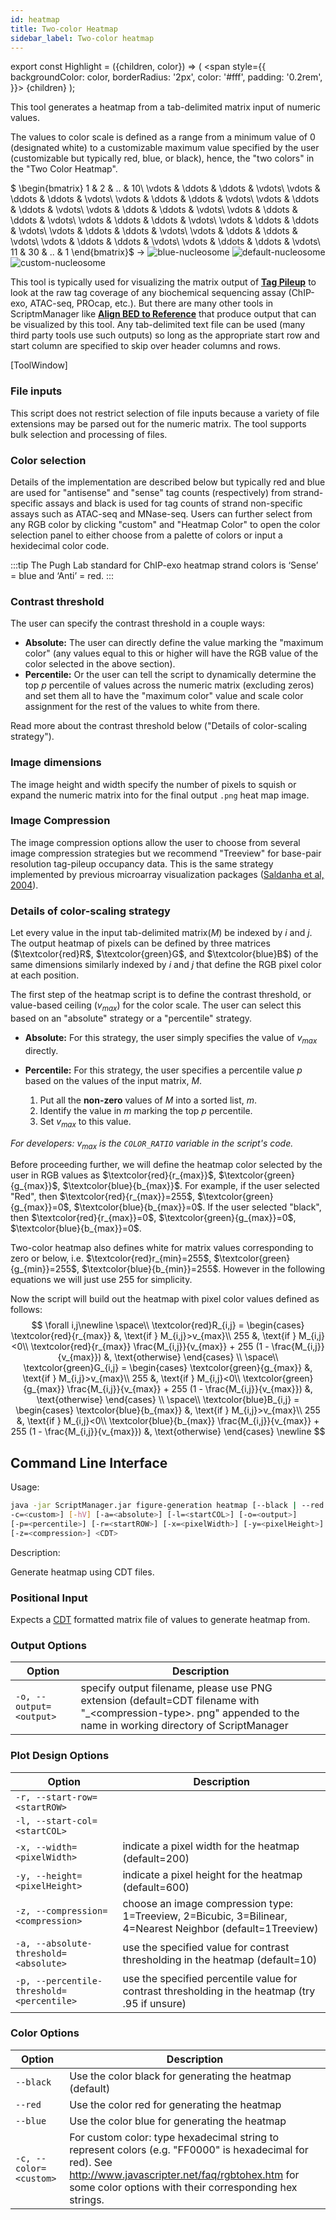 ```yaml
---
id: heatmap
title: Two-color Heatmap
sidebar_label: Two-color heatmap
---
```

export const Highlight = ({children, color}) => (
  <span
    style={{
      backgroundColor: color,
      borderRadius: '2px',
      color: '#fff',
      padding: '0.2rem',
    }}>
    {children}
  </span>
);

This tool generates a heatmap from a tab-delimited matrix input of numeric values.

The values to color scale is defined as a range from a minimum value of 0 (designated white) to a customizable maximum value specified by the user (customizable but typically red, blue, or black), hence, the "two colors" in the "Two Color Heatmap".

$
\begin{bmatrix}
1 & 2 & .. & 10\\
\vdots & \ddots & \ddots & \vdots\\
\vdots & \ddots & \ddots & \vdots\\
\vdots & \ddots & \ddots & \vdots\\
\vdots & \ddots & \ddots & \vdots\\
\vdots & \ddots & \ddots & \vdots\\
\vdots & \ddots & \ddots & \vdots\\
\vdots & \ddots & \ddots & \vdots\\
\vdots & \ddots & \ddots & \vdots\\
\vdots & \ddots & \ddots & \vdots\\
\vdots & \ddots & \ddots & \vdots\\
\vdots & \ddots & \ddots & \vdots\\
\vdots & \ddots & \ddots & \vdots\\
11 & 30 & .. & 1
\end{bmatrix}$ &rarr; ![blue-nucleosome](/../static/md-img/blue_nucleosome.png) ![default-nucleosome](/../static/md-img/default_nucleosome.png) ![custom-nucleosome](/../static/md-img/custom_nucleosome.png)

This tool is typically used for visualizing the matrix output of [__Tag Pileup__][tag-pileup] to look at the raw tag coverage of any biochemical sequencing assay (ChIP-exo, ATAC-seq, PROcap, etc.). But there are many other tools in ScriptmManager like [__Align BED to Reference__][peak-align-ref] that produce output that can be visualized by this tool. Any tab-delimited text file can be used (many third party tools use such outputs) so long as the appropriate start row and start column are specified to skip over header columns and rows.

[ToolWindow]

### File inputs
This script does not restrict selection of file inputs because a variety of file extensions may be parsed out for the numeric matrix. The tool supports bulk selection and processing of files.

### Color selection
Details of the implementation are described below but typically red and blue are used for "antisense" and "sense" tag counts (respectively) from strand-specific assays and black is used for tag counts of strand non-specific assays such as ATAC-seq and MNase-seq. Users can further select from any RGB color by clicking "custom" and "Heatmap Color" to open the color selection panel to either choose from a palette of colors or input a hexidecimal color code.

:::tip
The Pugh Lab standard for ChIP-exo heatmap strand colors is <Highlight color="blue">‘Sense’ = blue</Highlight> and <Highlight color="red">‘Anti’ = red</Highlight>.
:::

### Contrast threshold
The user can specify the contrast threshold in a couple ways:
* **Absolute:** The user can directly define the value marking the "maximum color" (any values equal to this or higher will have the RGB value of the color selected in the above section).
* **Percentile:** Or the user can tell the script to dynamically determine the top $p$ percentile of values across the numeric matrix (excluding zeros) and set them all to have the "maximum color" value and scale color assignment for the rest of the values to white from there.

Read more about the contrast threshold below ("Details of color-scaling strategy").

### Image dimensions
The image height and width specify the number of pixels to squish or expand the numeric matrix into for the final output `.png` heat map image.

### Image Compression
The image compression options allow the user to choose from several image compression strategies but we recommend "Treeview" for base-pair resolution tag-pileup occupancy data. This is the same strategy implemented by previous microarray visualization packages ([Saldanha et al, 2004][treeview-paper]).


### Details of color-scaling strategy

Let every value in the input tab-delimited matrix($M$) be indexed by $i$ and $j$. The output heatmap of pixels can be defined by three matrices ($\textcolor{red}R$, $\textcolor{green}G$, and $\textcolor{blue}B$) of the same dimensions similarly indexed by $i$ and $j$ that define the RGB pixel color at each position.


The first step of the heatmap script is to define the contrast threshold, or value-based ceiling ($v_{max}$) for the color scale. The user can select this based on an "absolute" strategy or a "percentile" strategy.
* **Absolute:** For this strategy, the user simply specifies the value of $v_{max}$ directly.
* **Percentile:** For this strategy, the user specifies a percentile value $p$ based on the values of the input matrix, $M$.

	1. Put all the __non-zero__ values of $M$ into a sorted list, $m$.
	2. Identify the value in $m$ marking the top $p$ percentile.
	3. Set $v_{max}$ to this value.

_For developers:_ $v_{max}$ _is the `COLOR_RATIO` variable in the script's code._

Before proceeding further, we will define the heatmap color selected by the user in RGB values as $\textcolor{red}{r_{max}}$, $\textcolor{green}{g_{max}}$, $\textcolor{blue}{b_{max}}$. For example, if the user selected "Red", then $\textcolor{red}{r_{max}}=255$, $\textcolor{green}{g_{max}}=0$, $\textcolor{blue}{b_{max}}=0$. If the user selected "black", then $\textcolor{red}{r_{max}}=0$, $\textcolor{green}{g_{max}}=0$, $\textcolor{blue}{b_{max}}=0$.

Two-color heatmap also defines white for matrix values corresponding to zero or below, i.e. $\textcolor{red}r_{min}=255$, $\textcolor{green}{g_{min}}=255$, $\textcolor{blue}{b_{min}}=255$. However in the following equations we will just use $255$ for simplicity.

Now the script will build out the heatmap with pixel color values defined as follows:
$$
\forall i,j\newline
\space\\
\textcolor{red}R_{i,j} =
\begin{cases}
\textcolor{red}{r_{max}}         &, \text{if } M_{i,j}>v_{max}\\
255             &, \text{if } M_{i,j}<0\\
\textcolor{red}{r_{max}} \frac{M_{i,j}}{v_{max}} +
255 (1 - \frac{M_{i,j}}{v_{max}})
                &, \text{otherwise}
\end{cases}
\\
\space\\
\textcolor{green}G_{i,j} =
\begin{cases}
\textcolor{green}{g_{max}}         &, \text{if } M_{i,j}>v_{max}\\
255             &, \text{if } M_{i,j}<0\\
\textcolor{green}{g_{max}} \frac{M_{i,j}}{v_{max}} +
255 (1 - \frac{M_{i,j}}{v_{max}})
                &, \text{otherwise}
\end{cases}
\\
\space\\
\textcolor{blue}B_{i,j} =
\begin{cases}
\textcolor{blue}{b_{max}}         &, \text{if } M_{i,j}>v_{max}\\
255             &, \text{if } M_{i,j}<0\\
\textcolor{blue}{b_{max}} \frac{M_{i,j}}{v_{max}} +
255 (1 - \frac{M_{i,j}}{v_{max}})
                &, \text{otherwise}
\end{cases}
\newline
$$




## Command Line Interface
Usage:
```bash
java -jar ScriptManager.jar figure-generation heatmap [--black | --red | --blue |
-c=<custom>] [-hV] [-a=<absolute>] [-l=<startCOL>] [-o=<output>]
[-p=<percentile>] [-r=<startROW>] [-x=<pixelWidth>] [-y=<pixelHeight>]
[-z=<compression>] <CDT>
```

Description:

Generate heatmap using CDT files.


### Positional Input

Expects a [CDT][cdt-format] formatted matrix file of values to generate heatmap from.


### Output Options

| Option | Description |
| ------ | ----------- |
| `-o, --output=<output>` | specify output filename, please use PNG extension (default=CDT filename with "_\<compression-type\>. png" appended to the name in working directory of ScriptManager |


### Plot Design Options

| Option | Description |
| ------ | ----------- |
| `-r, --start-row=<startROW>` |  |
| `-l, --start-col=<startCOL>` |  |
| `-x, --width=<pixelWidth>` | indicate a pixel width for the heatmap (default=200) |
| `-y, --height=<pixelHeight>` | indicate a pixel height for the heatmap (default=600) |
| `-z, --compression=<compression>` | choose an image compression type: 1=Treeview, 2=Bicubic, 3=Bilinear, 4=Nearest Neighbor (default=1Treeview) |
| `-a, --absolute-threshold=<absolute>` | use the specified value for contrast thresholding in the heatmap (default=10) |
| `-p, --percentile-threshold=<percentile>` | use the specified percentile value for contrast thresholding in the heatmap (try .95 if unsure) |



### Color Options

| Option | Description |
| ------ | ----------- |
| `--black` | Use the color black for generating the heatmap (default) |
| `--red` | Use the color red for generating the heatmap |
| `--blue` | Use the color blue for generating the heatmap |
| `-c, --color=<custom>` | For custom color: type hexadecimal string to represent colors (e.g. "FF0000" is hexadecimal for red). See http://www.javascripter.net/faq/rgbtohex.htm for some color options with their corresponding hex strings. |



[color-hex-url]:http://www.javascripter.net/faq/rgbtohex.htm
[treeview-paper]:https://pubmed.ncbi.nlm.nih.gov/15180930/

[tag-pileup]:read-analysis/tagpileup
[peak-align-ref]:peak-analysis/peak-align-ref

[cdt-format]:file-formats
[png-format]:file-formats
